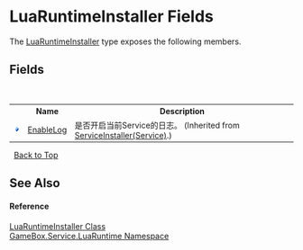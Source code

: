 # LuaRuntimeInstaller Fields
 

The <a href="43904003-0090-31af-a938-b7483d54fe42">LuaRuntimeInstaller</a> type exposes the following members.


## Fields
&nbsp;<table><tr><th></th><th>Name</th><th>Description</th></tr><tr><td>![Public field](media/pubfield.gif "Public field")</td><td><a href="9b019c9b-e3ab-639c-6aa4-31d2ec102c25">EnableLog</a></td><td>
是否开启当前Service的日志。
 (Inherited from <a href="94bba800-fb2b-c640-1eb8-331777976773">ServiceInstaller(Service)</a>.)</td></tr></table>&nbsp;
<a href="#luaruntimeinstaller-fields">Back to Top</a>

## See Also


#### Reference
<a href="43904003-0090-31af-a938-b7483d54fe42">LuaRuntimeInstaller Class</a><br /><a href="0ce109c1-664b-61df-f44d-f1eea7f8a1d9">GameBox.Service.LuaRuntime Namespace</a><br />